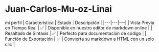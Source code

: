 # Juan-Carlos-Mu-oz-Linai
mi perfil 
| Característica | Estado | Descripción |
|---|---|---|
| Vista Previa en Tiempo Real | ✅ | Disponible en nuestro editor de markdown online |
| Resaltado de Sintaxis | ✅ | Perfecto para documentación de código |
| Función de Exportación | ✅ | Convierta su markdown a HTML con un solo clic |
